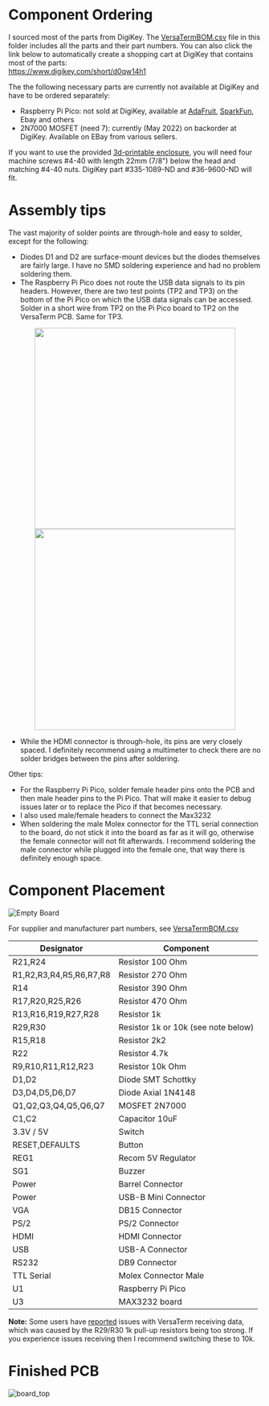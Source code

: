 # Component Ordering

I sourced most of the parts from DigiKey. The [VersaTermBOM.csv](VersaTermBOM.csv) file in this folder includes all the parts and their part numbers.
You can also click the link below to automatically create a shopping cart at DigiKey that contains most of the parts:<BR>
https://www.digikey.com/short/d0qw14h1

The the following necessary parts are currently not available at DigiKey and have to be ordered separately:
  - Raspberry Pi Pico: not sold at DigiKey, available at [AdaFruit](https://www.adafruit.com/product/4883), [SparkFun](https://www.sparkfun.com/products/17829), Ebay and others
  - 2N7000 MOSFET (need 7): currently (May 2022) on backorder at DigiKey. Available on EBay from various sellers.

If you want to use the provided [3d-printable enclosure](../enclosure), you will need four machine screws #4-40 with length 22mm (7/8") below the head and matching
#4-40 nuts. DigiKey part #335-1089-ND and #36-9600-ND will fit.
  
# Assembly tips
  
The vast majority of solder points are through-hole and easy to solder, except for the following:
  - Diodes D1 and D2 are surface-mount devices but the diodes themselves are fairly large. I have no SMD soldering experience and had no problem soldering them.
  - The Raspberry Pi Pico does not route the USB data signals to its pin headers. However, there are two test points (TP2 and TP3) on the bottom of the Pi Pico 
  on which the USB data signals can be accessed. Solder in a short wire from TP2 on the Pi Pico board to TP2 on the VersaTerm PCB. Same for TP3.
  <div align="center">
  <a href="../pictures/RPiPicoBottom.png"><img src="../pictures/RPiPicoBottom.png" width="400"></a>
  <a href="../pictures/USB_wire.jpg"><img src="../pictures/USB_wire.jpg" width="400"></a>
  </div>
  
  - While the HDMI connector is through-hole, its pins are very closely spaced. I definitely recommend using a multimeter to check there are no solder bridges 
  between the pins after soldering.
  
  Other tips:
  - For the Raspberry Pi Pico, solder female header pins onto the PCB and then male header pins to the Pi Pico. That will make it easier to debug issues later 
  or to replace the Pico if that becomes necessary.
  - I also used male/female headers to connect the Max3232
  - When soldering the male Molex connector for the TTL serial connection to the board, do not stick it into the board as far as it will go, otherwise the 
  female connector will not fit afterwards. I recommend soldering the male connector while plugged into the female one, that way there is definitely enough space.

# Component Placement

![Empty Board](../pictures/board_empty.png)
  
For supplier and manufacturer part numbers, see [VersaTermBOM.csv](VersaTermBOM.csv)

Designator	|  Component
------------|-------------
R21,R24	| Resistor 100 Ohm
R1,R2,R3,R4,R5,R6,R7,R8	| Resistor 270 Ohm
R14	| Resistor 390 Ohm
R17,R20,R25,R26	| Resistor 470 Ohm
R13,R16,R19,R27,R28	| Resistor 1k
R29,R30	| Resistor 1k or 10k (see note below)
R15,R18	| Resistor 2k2
R22	| Resistor 4.7k
R9,R10,R11,R12,R23	| Resistor 10k Ohm
D1,D2	| Diode SMT Schottky
D3,D4,D5,D6,D7 | Diode Axial 1N4148
Q1,Q2,Q3,Q4,Q5,Q6,Q7 | MOSFET 2N7000
C1,C2 | Capacitor 10uF
3.3V / 5V	| Switch
RESET,DEFAULTS | Button
REG1	| Recom 5V Regulator
SG1	| Buzzer
Power	| Barrel Connector
Power	| USB-B Mini Connector
VGA	| DB15 Connector
PS/2	| PS/2 Connector
HDMI	| HDMI Connector
USB	| USB-A Connector
RS232	| DB9 Connector
TTL Serial	| Molex Connector Male
U1	| Raspberry Pi Pico
U3	| MAX3232 board

**Note:** Some users have [reported](https://github.com/dhansel/VersaTerm/issues/16) issues with VersaTerm receiving data, which was caused by the R29/R30 1k pull-up resistors being too strong. 
If you experience issues receiving then I recommend switching these to 10k.

  
# Finished PCB
![board_top](../pictures/board_top.jpg)
